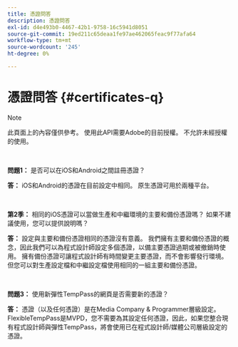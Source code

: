 ```yaml
---
title: 憑證問答
description: 憑證問答
exl-id: d4e493b0-4467-42b1-9758-16c5941d8051
source-git-commit: 19ed211c65deaa1fe97ae462065feac9f77afa64
workflow-type: tm+mt
source-wordcount: '245'
ht-degree: 0%

---
```


# 憑證問答 {#certificates-q}

>[!NOTE]
>
>此頁面上的內容僅供參考。 使用此API需要Adobe的目前授權。 不允許未經授權的使用。

</br>

**問題1：** 是否可以在iOS和Android之間註冊憑證？

**答：** iOS和Android的憑證在目前設定中相同。 原生憑證可用於兩種平台。

</br>

**第2季：** 相同的iOS憑證可以當做生產和中繼環境的主要和備份憑證嗎？ 如果不建議使用，您可以提供說明嗎？

**答：** 設定與主要和備份憑證相同的憑證沒有意義。 我們擁有主要和備份憑證的概念，因此我們可以為程式設計師設定多個憑證，以備主要憑證過期或被撤銷時使用。 擁有備份憑證可讓程式設計師有時間變更主要憑證，而不會影響發行環境。 但您可以對生產設定檔和中繼設定檔使用相同的一組主要和備份憑證。

</br>

**問題3：** 使用新彈性TempPass的網頁是否需要新的憑證？

**答：** 憑證（以及任何憑證）是在Media Company &amp; Programmer層級設定。 FlexibleTempPass是MVPD，您不需要為其設定任何憑證，因此，如果您整合現有程式設計師與彈性TempPass，將會使用已在程式設計師/媒體公司層級設定的憑證。
